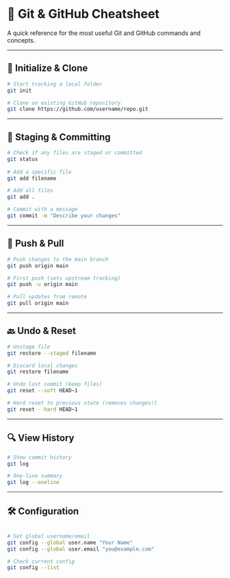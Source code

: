 # 🧠 Git & GitHub Cheatsheet

A quick reference for the most useful Git and GitHub commands and concepts.

---

## 📁 Initialize & Clone

```bash
# Start tracking a local folder
git init

# Clone an existing GitHub repository
git clone https://github.com/username/repo.git

```
---
## 📄 Staging & Committing

```bash
# Check if any files are staged or committed
git status       
     
# Add a specific file
git add filename

# Add all files
git add .

# Commit with a message
git commit -m "Describe your changes"
```
---
## 🔼 Push & Pull

```bash
# Push changes to the main branch
git push origin main

# First push (sets upstream tracking)
git push -u origin main

# Pull updates from remote
git pull origin main

```
---
## 🔙 Undo & Reset

```bash
# Unstage file
git restore --staged filename

# Discard local changes
git restore filename

# Undo last commit (keep files)
git reset --soft HEAD~1

# Hard reset to previous state (removes changes!)
git reset --hard HEAD~1
```
---
## 🔍 View History

```bash
# Show commit history
git log

# One-line summary
git log --oneline
```
---
## 🛠️ Configuration
```bash

# Set global username/email
git config --global user.name "Your Name"
git config --global user.email "you@example.com"

# Check current config
git config --list
```
